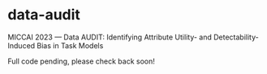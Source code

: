 # data-audit
MICCAI 2023 — Data AUDIT: Identifying Attribute Utility- and Detectability-Induced Bias in Task Models

Full code pending, please check back soon!
